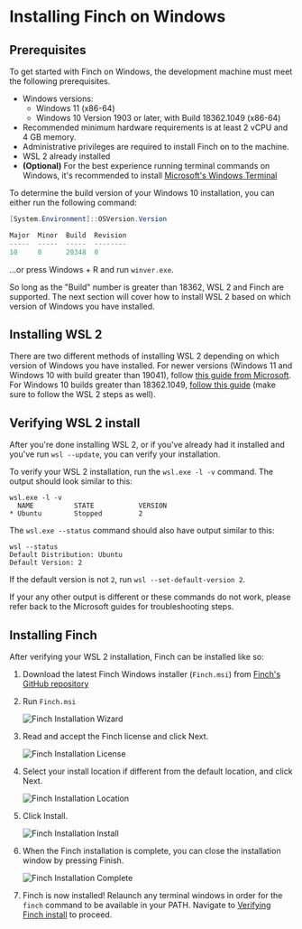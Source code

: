 # Installing Finch on Windows

## Prerequisites

To get started with Finch on Windows, the development machine must meet the
following prerequisites.

* Windows versions:
    * Windows 11 (x86-64)
    * Windows 10 Version 1903 or later, with Build 18362.1049 (x86-64)
* Recommended minimum hardware requirements is at least 2 vCPU and 4 GB memory.
* Administrative privileges are required to install Finch on to the machine.
* WSL 2 already installed
* **(Optional)** For the best experience running terminal commands on Windows, it's recommended to install [Microsoft's Windows Terminal](https://learn.microsoft.com/en-us/windows/terminal/)

To determine the build version of your Windows 10 installation, you can either run the following command:
```powershell
[System.Environment]::OSVersion.Version

Major  Minor  Build  Revision
-----  -----  -----  --------
10     0      20348  0
```

...or press Windows + R and run `winver.exe`.

So long as the "Build" number is greater than 18362, WSL 2 and Finch are supported. The next section will cover how to install WSL 2 based on which version of Windows you have installed.

## Installing WSL 2

There are two different methods of installing WSL 2 depending on which version of Windows you have installed. For newer versions (Windows 11 and Windows 10 with build greater than 19041), follow [this guide from Microsoft](https://learn.microsoft.com/en-us/windows/wsl/install). For Windows 10 builds greater than 18362.1049, [follow this guide](https://learn.microsoft.com/en-us/windows/wsl/install-manual) (make sure to follow the WSL 2 steps as well).

## Verifying WSL 2 install

After you're done installing WSL 2, or if you've already had it installed and you've run `wsl --update`, you can verify your installation.

To verify your WSL 2 installation, run the `wsl.exe -l -v` command. The output should look similar to this:

```text
wsl.exe -l -v
  NAME          STATE           VERSION
* Ubuntu        Stopped         2
```

The `wsl.exe --status` command should also have output similar to this:
```text
wsl --status
Default Distribution: Ubuntu
Default Version: 2
```

If the default version is not `2`, run `wsl --set-default-version 2`.

If your any other output is different or these commands do not work, please refer back to the Microsoft guides for troubleshooting steps.

## Installing Finch

After verifying your WSL 2 installation, Finch can be installed like so:

1. Download the latest Finch Windows installer (`Finch.msi`) from [Finch's GitHub repository](https://github.com/runfinch/finch/releases/latest)
1. Run `Finch.msi`

    ![Finch Installation Wizard](/assets/finch_windows_installation_1.png "Finch Installation 1")

1. Read and accept the Finch license and click Next.

    ![Finch Installation License](/assets/finch_windows_installation_2.png "Finch Installation 2")

1. Select your install location if different from the default location, and click Next.

    ![Finch Installation Location](/assets/finch_windows_installation_3.png "Finch Installation 3")

1. Click Install.

    ![Finch Installation Install](/assets/finch_windows_installation_4.png "Finch Installation 4")

1. When the Finch installation is complete, you can close the installation window by pressing Finish.

    ![Finch Installation Complete](/assets/finch_windows_installation_5.png "Finch Installation 5")

1. Finch is now installed! Relaunch any terminal windows in order for the `finch` command to be available in your PATH. Navigate to [Verifying Finch install](../../../getting-started/installation/#verify-the-finch-installation) to proceed.
